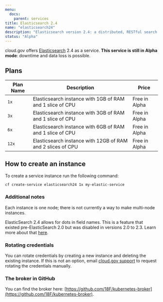 ```yaml
---
menu:
  docs:
    parent: services
title: Elasticsearch 2.4
name: "elasticsearch24"
description: "Elasticsearch version 2.4: a distributed, RESTful search and analytics engine"
status: "Alpha"
---
```


cloud.gov offers [Elasticsearch](https://www.elastic.co/) 2.4 as a service. **This service is still in Alpha mode**: downtime and data loss is possible.

## Plans

Plan Name | Description | Price
--------- | ----------- | -----
`1x`  | Elasticsearch instance with 1GB of RAM and 1 slice of CPU   | Free in Alpha
`3x`  | Elasticsearch instance with 3GB of RAM and 1 slice of CPU   | Free in Alpha
`6x`  | Elasticsearch instance with 6GB of RAM and 1 slice of CPU   | Free in Alpha
`12x` | Elasticsearch instance with 12GB of RAM and 2 slices of CPU | Free in Alpha

## How to create an instance

To create a service instance run the following command:

```sh
cf create-service elasticsearch24 1x my-elastic-service
```

### Additional notes

Each instance is one node; there is not currently a way to make multi-node instances.

ElasticSearch 2.4 allows for dots in field names. This is a feature that existed
pre-ElasticSearch 2.0 but was disabled in versions 2.0 to 2.3. Learn more about
that [here](https://www.elastic.co/guide/en/elasticsearch/reference/2.4/dots-in-names.html).

### Rotating credentials

You can rotate credentials by creating a new instance and deleting the existing instance. If this is not an option, email [cloud.gov support](mailto:cloud-gov-support@gsa.gov) to request rotating the credentials manually.

### The broker in GitHub

You can find the broker here: [https://github.com/18F/kubernetes-broker](https://github.com/18F/kubernetes-broker).
